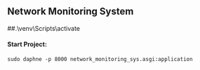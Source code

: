 
## Network Monitoring System
##.\venv\Scripts\activate
#### Start Project: 
```sudo daphne -p 8000 network_monitoring_sys.asgi:application```
